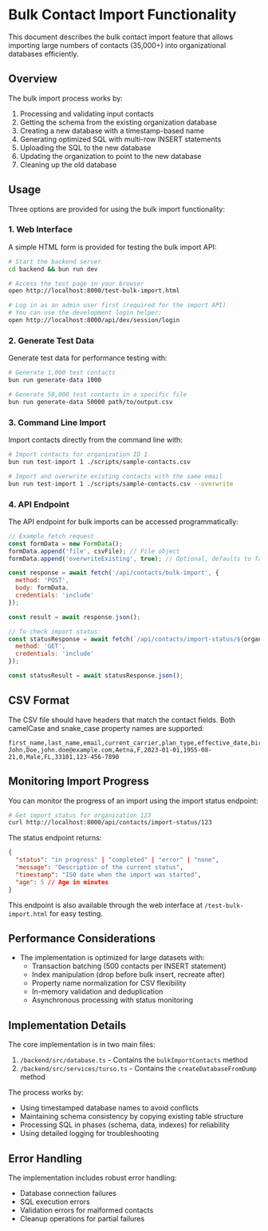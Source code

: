 # Bulk Contact Import Functionality

This document describes the bulk contact import feature that allows importing large numbers of contacts (35,000+) into organizational databases efficiently.

## Overview

The bulk import process works by:
1. Processing and validating input contacts
2. Getting the schema from the existing organization database 
3. Creating a new database with a timestamp-based name
4. Generating optimized SQL with multi-row INSERT statements
5. Uploading the SQL to the new database
6. Updating the organization to point to the new database
7. Cleaning up the old database

## Usage

Three options are provided for using the bulk import functionality:

### 1. Web Interface

A simple HTML form is provided for testing the bulk import API:

```bash
# Start the backend server
cd backend && bun run dev

# Access the test page in your browser
open http://localhost:8000/test-bulk-import.html

# Log in as an admin user first (required for the import API)
# You can use the development login helper:
open http://localhost:8000/api/dev/session/login
```

### 2. Generate Test Data

Generate test data for performance testing with:

```bash
# Generate 1,000 test contacts
bun run generate-data 1000

# Generate 50,000 test contacts in a specific file
bun run generate-data 50000 path/to/output.csv
```

### 3. Command Line Import

Import contacts directly from the command line with:

```bash
# Import contacts for organization ID 1
bun run test-import 1 ./scripts/sample-contacts.csv

# Import and overwrite existing contacts with the same email
bun run test-import 1 ./scripts/sample-contacts.csv --overwrite
```

### 4. API Endpoint

The API endpoint for bulk imports can be accessed programmatically:

```javascript
// Example fetch request
const formData = new FormData();
formData.append('file', csvFile); // File object
formData.append('overwriteExisting', true); // Optional, defaults to false

const response = await fetch('/api/contacts/bulk-import', {
  method: 'POST',
  body: formData,
  credentials: 'include'
});

const result = await response.json();

// To check import status:
const statusResponse = await fetch(`/api/contacts/import-status/${organizationId}`, {
  method: 'GET',
  credentials: 'include'
});

const statusResult = await statusResponse.json();
```

## CSV Format

The CSV file should have headers that match the contact fields. Both camelCase and snake_case property names are supported:

```csv
first_name,last_name,email,current_carrier,plan_type,effective_date,birth_date,tobacco_user,gender,state,zip_code,phone_number
John,Doe,john.doe@example.com,Aetna,F,2023-01-01,1955-08-21,0,Male,FL,33101,123-456-7890
```

## Monitoring Import Progress

You can monitor the progress of an import using the import status endpoint:

```bash
# Get import status for organization 123
curl http://localhost:8000/api/contacts/import-status/123
```

The status endpoint returns:

```json
{
  "status": "in progress" | "completed" | "error" | "none",
  "message": "Description of the current status",
  "timestamp": "ISO date when the import was started",
  "age": 5 // Age in minutes
}
```

This endpoint is also available through the web interface at `/test-bulk-import.html` for easy testing.

## Performance Considerations

- The implementation is optimized for large datasets with:
  - Transaction batching (500 contacts per INSERT statement)
  - Index manipulation (drop before bulk insert, recreate after)
  - Property name normalization for CSV flexibility
  - In-memory validation and deduplication
  - Asynchronous processing with status monitoring

## Implementation Details

The core implementation is in two main files:

1. `/backend/src/database.ts` - Contains the `bulkImportContacts` method
2. `/backend/src/services/turso.ts` - Contains the `createDatabaseFromDump` method

The process works by:
- Using timestamped database names to avoid conflicts
- Maintaining schema consistency by copying existing table structure
- Processing SQL in phases (schema, data, indexes) for reliability
- Using detailed logging for troubleshooting

## Error Handling

The implementation includes robust error handling:
- Database connection failures
- SQL execution errors
- Validation errors for malformed contacts
- Cleanup operations for partial failures